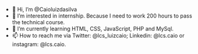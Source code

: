 - 👋 Hi, I’m @Caioluizdasilva
- 👀 I’m interested in internship. Because I need to work 200 hours to pass the technical course.
- 🌱 I’m currently learning HTML, CSS, JavaScript, PHP and MySql.
- 📫 How to reach me via Twitter: @lcs_luizcaio; Linkedin: @lcs.caio or instagram: @lcs.caio.

<!---
Caioluizdasilva/Caioluizdasilva is a ✨ special ✨ repository because its `README.md` (this file) appears on your GitHub profile.
You can click the Preview link to take a look at your changes.
--->
